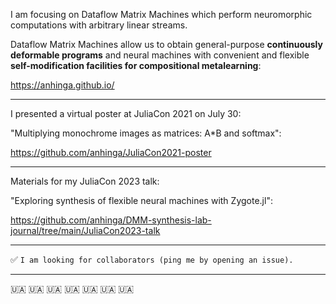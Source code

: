 I am focusing on Dataflow Matrix Machines which perform neuromorphic computations with arbitrary linear streams.

Dataflow Matrix Machines allow us to obtain general-purpose **continuously deformable programs** 
and neural machines with convenient and flexible 
**self-modification facilities for compositional metalearning**:

https://anhinga.github.io/

---

I presented a virtual poster at JuliaCon 2021 on July 30:

"Multiplying monochrome images as matrices: A*B and softmax":

https://github.com/anhinga/JuliaCon2021-poster

---

Materials for my JuliaCon 2023 talk:

"Exploring synthesis of flexible neural machines with Zygote.jl":

https://github.com/anhinga/DMM-synthesis-lab-journal/tree/main/JuliaCon2023-talk

---

✅ `I am looking for collaborators (ping me by opening an issue).`

---

🇺🇦 🇺🇦 🇺🇦 🇺🇦 🇺🇦 🇺🇦 🇺🇦
